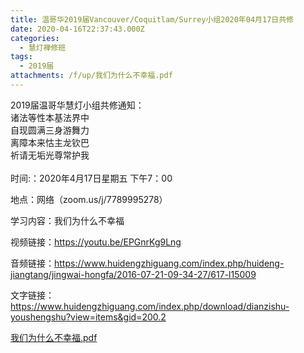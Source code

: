 ```yaml
---
title: 温哥华2019届Vancouver/Coquitlam/Surrey小组2020年04月17日共修
date: 2020-04-16T22:37:43.000Z
categories:
  - 慧灯禅修班
tags:
  - 2019届
attachments: /f/up/我们为什么不幸福.pdf
---
```

2019届温哥华慧灯小组共修通知：\
诸法等性本基法界中\
自现圆满三身游舞力\
离障本来怙主龙钦巴\
祈请无垢光尊常护我\
\
时间:：2020年4月17日星期五 下午7：00

地点：网络（zoom.us/j/7789995278）

学习内容：我们为什么不幸福

视频链接：https://youtu.be/EPGnrKg9Lng

音频链接：https://www.huidengzhiguang.com/index.php/huideng-jiangtang/jingwai-hongfa/2016-07-21-09-34-27/617-l15009

文字链接：https://www.huidengzhiguang.com/index.php/download/dianzishu-youshengshu?view=items&gid=200.2

[我们为什么不幸福.pdf](https://s3.ap-northeast-1.wasabisys.com/hdcx/hdv/f/up/我们为什么不幸福.pdf)